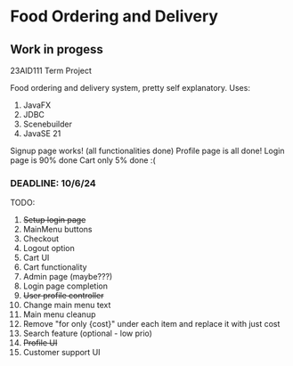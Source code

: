 # Food Ordering and Delivery 
## Work in progess 
23AID111 Term Project 

Food ordering and delivery system, pretty self explanatory. 
Uses: 
1. JavaFX
2. JDBC
3. Scenebuilder
4. JavaSE 21
   
Signup page works! (all functionalities done)
Profile page is all done! 
Login page is 90% done
Cart only 5% done :(


### DEADLINE: 10/6/24 

TODO:
1. ~~Setup login page~~
2. MainMenu buttons
3. Checkout 
4. Logout option
5. Cart UI
6. Cart functionality
7. Admin page (maybe???)
8. Login page completion
9. ~~User profile controller~~
10. Change main menu text
11. Main menu cleanup
12. Remove "for only {cost}" under each item and replace it with just cost
13. Search feature (optional - low prio)
14. ~~Profile UI~~
15. Customer support UI
    





